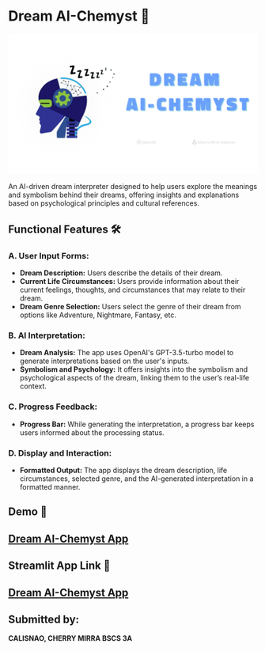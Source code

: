 # Dream AI-Chemyst 🌌
![Dream Interpretation](dream_ai.png)

An AI-driven dream interpreter designed to help users explore the meanings and symbolism behind their dreams, offering insights and explanations based on psychological principles and cultural references.



## Functional Features 🛠️

### A. User Input Forms:
- **Dream Description:** Users describe the details of their dream.
- **Current Life Circumstances:** Users provide information about their current feelings, thoughts, and circumstances that may relate to their dream.
- **Dream Genre Selection:** Users select the genre of their dream from options like Adventure, Nightmare, Fantasy, etc.

### B. AI Interpretation:
- **Dream Analysis:** The app uses OpenAI's GPT-3.5-turbo model to generate interpretations based on the user's inputs.
- **Symbolism and Psychology:** It offers insights into the symbolism and psychological aspects of the dream, linking them to the user’s real-life context.

### C. Progress Feedback:
- **Progress Bar:** While generating the interpretation, a progress bar keeps users informed about the processing status.

### D. Display and Interaction:
- **Formatted Output:** The app displays the dream description, life circumstances, selected genre, and the AI-generated interpretation in a formatted manner.



## Demo 🎥
[Dream AI-Chemyst App](https://drive.google.com/file/d/1-NuPxGMal0G9Sy3_HhLFvHhJUYxQkEVl/view?usp=sharing)
 ---

## Streamlit App Link 🔗
[Dream AI-Chemyst App](https://dreamapp-calisnao-cs3a.streamlit.app/)
---

## Submitted by:
**CALISNAO, CHERRY MIRRA   BSCS 3A**
